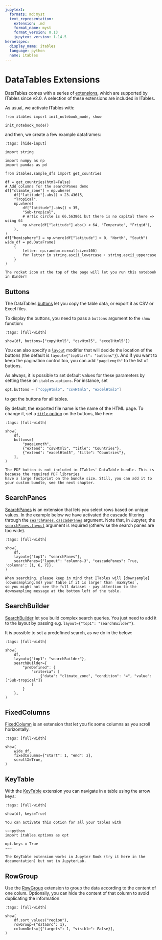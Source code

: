 ```yaml
---
jupytext:
  formats: md:myst
  text_representation:
    extension: .md
    format_name: myst
    format_version: 0.13
    jupytext_version: 1.14.5
kernelspec:
  display_name: itables
  language: python
  name: itables
---
```


# DataTables Extensions

DataTables comes with a series of [extensions](https://datatables.net/extensions/), which are supported by ITables since v2.0.
A selection of these extensions are included in ITables.

As usual, we activate ITables with:

```{code-cell}
from itables import init_notebook_mode, show

init_notebook_mode()
```

and then, we create a few example dataframes:

```{code-cell}
:tags: [hide-input]

import string

import numpy as np
import pandas as pd

from itables.sample_dfs import get_countries

df = get_countries(html=False)
# Add columns for the searchPanes demo
df["climate_zone"] = np.where(
    df["latitude"].abs() < 23.43615,
    "Tropical",
    np.where(
        df["latitude"].abs() < 35,
        "Sub-tropical",
        # Artic circle is 66.563861 but there is no capital there => using 64
        np.where(df["latitude"].abs() < 64, "Temperate", "Frigid"),
    ),
)
df["hemisphere"] = np.where(df["latitude"] > 0, "North", "South")
wide_df = pd.DataFrame(
    {
        letter: np.random.normal(size=100)
        for letter in string.ascii_lowercase + string.ascii_uppercase
    }
)
```

```{tip}
The rocket icon at the top of the page will let you run this notebook in Binder!
```

## Buttons

The DataTables [buttons](https://datatables.net/extensions/buttons/) let you copy the table data, or export it as CSV or Excel files.

To display the buttons, you need to pass a `buttons` argument to the `show` function:

```{code-cell}
:tags: [full-width]

show(df, buttons=["copyHtml5", "csvHtml5", "excelHtml5"])
```

You can also specify a [`layout`](layout) modifier that will decide
the location of the buttons (the default is `layout={"topStart": "buttons"}`). And if
you want to keep the pagination control too, you can add `"pageLength"` to the list of buttons.

As always, it is possible to set default values for these parameters by setting these on `itables.options`. For instance, set
```python
opt.buttons = ["copyHtml5", "csvHtml5", "excelHtml5"]
```
to get the buttons for all tables.


By default, the exported file name is the name of the HTML page. To change it, set a
[`title` option](https://datatables.net/extensions/buttons/examples/html5/filename.html) on the buttons, like
here:

```{code-cell}
:tags: [full-width]

show(
    df,
    buttons=[
        "pageLength",
        {"extend": "csvHtml5", "title": "Countries"},
        {"extend": "excelHtml5", "title": "Countries"},
    ],
)
```

```{warning}
The PDF button is not included in ITables' DataTable bundle. This is because the required PDF libraries
have a large footprint on the bundle size. Still, you can add it to your custom bundle, see the next chapter.
```

## SearchPanes

[SearchPanes](https://datatables.net/extensions/searchpanes/) is an extension that lets you select rows based on
unique values. In the example below we have activated the cascade filtering through the
[`searchPanes.cascadePanes`](https://datatables.net/extensions/searchpanes/examples/initialisation/cascadePanes.html) argument.
Note that, in Jupyter, the [`searchPanes.layout`](https://datatables.net/extensions/searchpanes/layout)
argument is required (otherwise the search panes are too wide).

```{code-cell}
:tags: [full-width]

show(
    df,
    layout={"top1": "searchPanes"},
    searchPanes={"layout": "columns-3", "cascadePanes": True, 'columns': [1, 6, 7]},
)
```

```{warning}
When searching, please keep in mind that ITables will [downsample](downsampling.md) your table if it is larger than `maxBytes`,
so you might not see the full dataset - pay attention to the downsampling message at the bottom left of the table.
```

## SearchBuilder

[SearchBuilder](https://datatables.net/extensions/searchbuilder/) let you build complex search queries. You just need to add it to the layout
by passing e.g. `layout={"top1": "searchBuilder"}`.

It is possible to set a predefined search, as we do in the below:

```{code-cell}
:tags: [full-width]

show(
    df,
    layout={"top1": "searchBuilder"},
    searchBuilder={
        "preDefined": {
            "criteria": [
                {"data": "climate_zone", "condition": "=", "value": ["Sub-tropical"]}
            ]
        }
    },
)
```

## FixedColumns

[FixedColumn](https://datatables.net/extensions/fixedcolumns/) is an extension
that let you fix some columns as you scroll horizontally.

```{code-cell}
:tags: [full-width]

show(
    wide_df,
    fixedColumns={"start": 1, "end": 2},
    scrollX=True,
)
```

## KeyTable

With the [KeyTable](https://datatables.net/extensions/keytable/) extension you can navigate in a table using the arrow keys:

```{code-cell}
:tags: [full-width]

show(df, keys=True)
```

```{tip}
You can activate this option for all your tables with

~~~python
import itables.options as opt

opt.keys = True
~~~
```

```{warning}
The KeyTable extension works in Jupyter Book (try it here in the documentation) but not in JupyterLab.
```

## RowGroup

Use the [RowGroup](https://datatables.net/extensions/rowgroup/) extension to group
the data according to the content of one colum. Optionally, you can hide the content
of that column to avoid duplicating the information.

```{code-cell}
:tags: [full-width]

show(
    df.sort_values("region"),
    rowGroup={"dataSrc": 1},
    columnDefs=[{"targets": 1, "visible": False}],
)
```

